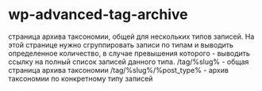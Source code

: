 # wp-advanced-tag-archive

страница архива таксономии, общей для нескольких типов записей. На этой странице нужно сгруппировать записи по типам и выводить определенное количество, в случае превышения которого - выводить ссылку на полный список записей данного типа.
/tag/%slug% - общая страница архива таксономии
/tag/%slug%/%post_type% - архив таксономии по конкретному типу записей
